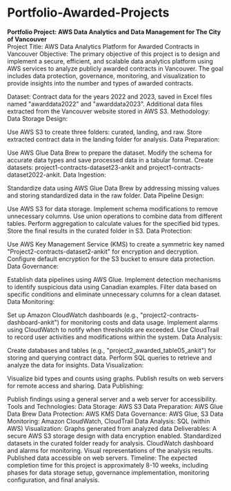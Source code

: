 # Portfolio-Awarded-Projects

**Portfolio Project: AWS Data Analytics and Data Management for The City of Vancouver**<br>
Project Title: AWS Data Analytics Platform for Awarded Contracts in Vancouver
Objective:
The primary objective of this project is to design and implement a secure, efficient, and scalable data analytics platform using AWS services to analyze publicly awarded contracts in Vancouver. The goal includes data protection, governance, monitoring, and visualization to provide insights into the number and types of awarded contracts.

Dataset:
Contract data for the years 2022 and 2023, saved in Excel files named "awarddata2022" and "awarddata2023".
Additional data files extracted from the Vancouver website stored in AWS S3.
Methodology:
Data Storage Design:

Use AWS S3 to create three folders: curated, landing, and raw.
Store extracted contract data in the landing folder for analysis.
Data Preparation:

Use AWS Glue Data Brew to prepare the dataset.
Modify the schema for accurate data types and save processed data in a tabular format.
Create datasets: project1-contracts-dataset23-ankit and project1-contracts-dataset2022-ankit.
Data Ingestion:

Standardize data using AWS Glue Data Brew by addressing missing values and storing standardized data in the raw folder.
Data Pipeline Design:

Use AWS S3 for data storage.
Implement schema modifications to remove unnecessary columns.
Use union operations to combine data from different tables.
Perform aggregation to calculate values for the specified bid types.
Store the final results in the curated folder in S3.
Data Protection:

Use AWS Key Management Service (KMS) to create a symmetric key named "Project2-contracts-dataset2-ankit" for encryption and decryption.
Configure default encryption for the S3 bucket to ensure data protection.
Data Governance:

Establish data pipelines using AWS Glue.
Implement detection mechanisms to identify suspicious data using Canadian examples.
Filter data based on specific conditions and eliminate unnecessary columns for a clean dataset.
Data Monitoring:

Set up Amazon CloudWatch dashboards (e.g., "project2-contracts-dashboard-ankit") for monitoring costs and data usage.
Implement alarms using CloudWatch to notify when thresholds are exceeded.
Use CloudTrail to record user activities and modifications within the system.
Data Analysis:

Create databases and tables (e.g., "project2_awarded_table05_ankit") for storing and querying contract data.
Perform SQL queries to retrieve and analyze the data for insights.
Data Visualization:

Visualize bid types and counts using graphs.
Publish results on web servers for remote access and sharing.
Data Publishing:

Publish findings using a general server and a web server for accessibility.
Tools and Technologies:
Data Storage: AWS S3
Data Preparation: AWS Glue Data Brew
Data Protection: AWS KMS
Data Governance: AWS Glue, S3
Data Monitoring: Amazon CloudWatch, CloudTrail
Data Analysis: SQL (within AWS)
Visualization: Graphs generated from analyzed data
Deliverables:
A secure AWS S3 storage design with data encryption enabled.
Standardized datasets in the curated folder ready for analysis.
CloudWatch dashboard and alarms for monitoring.
Visual representations of the analysis results.
Published data accessible on web servers.
Timeline:
The expected completion time for this project is approximately 8-10 weeks, including phases for data storage setup, governance implementation, monitoring configuration, and final analysis.
